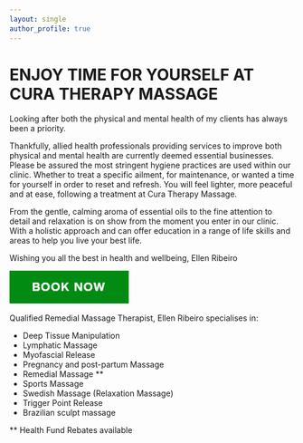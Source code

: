 ```yaml
---
layout: single
author_profile: true
---
```

# ENJOY TIME FOR YOURSELF AT CURA THERAPY MASSAGE

Looking after both the physical and mental health of my clients has always been a priority. 

Thankfully, allied health professionals providing services to improve both physical and mental health are currently deemed essential businesses. Please be assured the most stringent hygiene practices are used within our clinic.
Whether to treat a specific ailment, for maintenance, or wanted a time for yourself in order to reset and refresh. You will feel lighter, more peaceful and at ease, following a treatment at Cura Therapy Massage.

From the gentle, calming aroma of essential oils to the fine attention to detail and relaxation is on show from the moment you enter in our clinic. 
With a holistic approach and can offer education in a range of life skills and areas to help you live your best life. 

Wishing you all the best in health and wellbeing, 
Ellen Ribeiro

[![Book Now](assets/booknow.png)](https://squareup.com/appointments/book/svcrrzmr2kv4gi/LG09BH2D0Z83P/start)

Qualified Remedial Massage Therapist, Ellen Ribeiro specialises in:
-	Deep Tissue Manipulation
-	Lymphatic Massage
-	Myofascial Release
-	Pregnancy and post-partum Massage
-	Remedial Massage **
-	Sports Massage
-	Swedish Massage (Relaxation Massage)
-	Trigger Point Release
-	Brazilian sculpt massage


 ** Health Fund Rebates available


